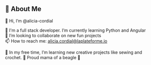 
## 🚀 About Me

👋 Hi, I’m @alicia-cordial


🌱 I'm a full stack developer. I’m currently learning Python and Angular  
💞️ I’m looking to collaborate on new fun projects  
📫 How to reach me: alicia.cordial@laplateforme.io

👀 In my free time, I’m learning new creative projects like sewing and crochet.
🐶 Proud mama of a beagle 🥯

<!---
alicia-cordial/alicia-cordial is a ✨ special ✨ repository because its `README.md` (this file) appears on your GitHub profile.
You can click the Preview link to take a look at your changes.
--->
